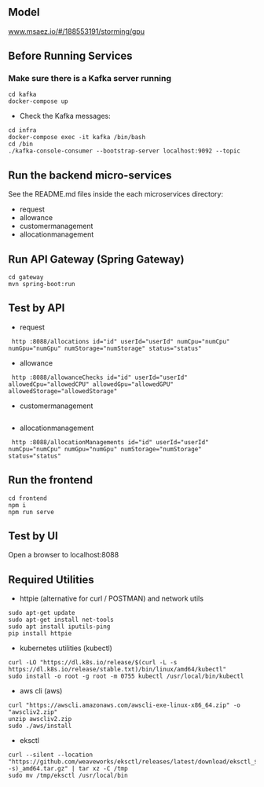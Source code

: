# 

## Model
www.msaez.io/#/188553191/storming/gpu

## Before Running Services
### Make sure there is a Kafka server running
```
cd kafka
docker-compose up
```
- Check the Kafka messages:
```
cd infra
docker-compose exec -it kafka /bin/bash
cd /bin
./kafka-console-consumer --bootstrap-server localhost:9092 --topic
```

## Run the backend micro-services
See the README.md files inside the each microservices directory:

- request
- allowance
- customermanagement
- allocationmanagement


## Run API Gateway (Spring Gateway)
```
cd gateway
mvn spring-boot:run
```

## Test by API
- request
```
 http :8088/allocations id="id" userId="userId" numCpu="numCpu" numGpu="numGpu" numStorage="numStorage" status="status" 
```
- allowance
```
 http :8088/allowanceChecks id="id" userId="userId" allowedCpu="allowedCPU" allowedGpu="allowedGPU" allowedStorage="allowedStorage" 
```
- customermanagement
```
```
- allocationmanagement
```
 http :8088/allocationManagements id="id" userId="userId" numCpu="numCpu" numGpu="numGpu" numStorage="numStorage" status="status" 
```


## Run the frontend
```
cd frontend
npm i
npm run serve
```

## Test by UI
Open a browser to localhost:8088

## Required Utilities

- httpie (alternative for curl / POSTMAN) and network utils
```
sudo apt-get update
sudo apt-get install net-tools
sudo apt install iputils-ping
pip install httpie
```

- kubernetes utilities (kubectl)
```
curl -LO "https://dl.k8s.io/release/$(curl -L -s https://dl.k8s.io/release/stable.txt)/bin/linux/amd64/kubectl"
sudo install -o root -g root -m 0755 kubectl /usr/local/bin/kubectl
```

- aws cli (aws)
```
curl "https://awscli.amazonaws.com/awscli-exe-linux-x86_64.zip" -o "awscliv2.zip"
unzip awscliv2.zip
sudo ./aws/install
```

- eksctl 
```
curl --silent --location "https://github.com/weaveworks/eksctl/releases/latest/download/eksctl_$(uname -s)_amd64.tar.gz" | tar xz -C /tmp
sudo mv /tmp/eksctl /usr/local/bin
```

